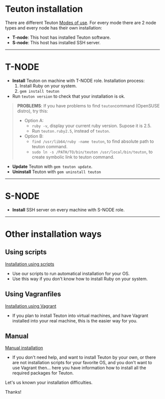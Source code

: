 
# Teuton installation

There are different Teuton [Modes of use](modes_of_use.md). For every mode there are 2 node types and every node has their own installation:

* **T-node**: This host has installed Teuton software.
* **S-node**: This host has installed SSH server.

---
# T-NODE

* **Install** Teuton on machine with T-NODE role.
Installation process:
    1. Install Ruby on your system.
    2. `gem install teuton`
* Run `teuton version` to check that your installation is ok.

> **PROBLEMS**: If you have problems to find `teuton`command (OpenSUSE distro), try this:
> * Option A:
>     * `ruby -v`, display your current ruby version. Supose it is 2.5.
>     * Run `teuton.ruby2.5`, instead of `teuton`.
> * Option B:
>     * `find /usr/lib64/ruby -name teuton`, to find absolute path to teuton command.
>     * `sudo ln -s /PATH/TO/bin/teuton /usr/local/bin/teuton`, to create symbolic link to teuton command.

* **Update** Teuton with `gem teuton update`.
* **Uninstall** Teuton with `gem uninstall teuton`

---
# S-NODE

* **Install** SSH server on every machine with S-NODE role.

---
# Other installation ways

## Using scripts

[Installation using scripts](scripts.md)
* Use our scripts to run automatical installation for your OS.
* Use this way if you don't know how to install Ruby on your system.

## Using Vagranfiles

[Installation using Vagrant](vagrant.md)
* If you plan to install Teuton into virtual machines, and have Vagrant installed into your real machine, this is the easier way for you.

## Manual

[Manual installation](manual.md)
* If you don't need help, and want to install Teuton by your own, or there are not installation scripts for your favorite OS, and you don't want to use Vagrant then... here you have information how to install all the required packages for Teuton.

Let's us known your installation difficulties.

Thanks!
